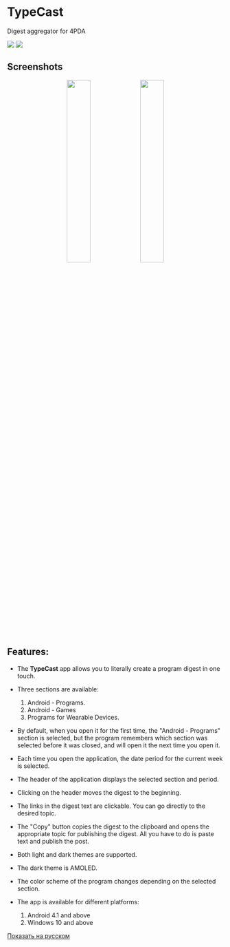 # TypeCast
 Digest aggregator for 4PDA

<a href="https://github.com/Keddnyo/TypeCast/releases"><img src="https://img.shields.io/github/downloads/keddnyo/typecast/total?style=for-the-badge"></a>
<a href="https://github.com/Keddnyo/TypeCast/releases/latest"><img src="https://img.shields.io/github/downloads/keddnyo/typecast/latest/total?label=Latest%20downloads&style=for-the-badge"></a>

## Screenshots
<p align="center">
  <img src="https://user-images.githubusercontent.com/65981689/235328312-f1c2541e-2556-4768-958f-038285726985.jpg" max-width="100%" width="33%">
  <img src="https://user-images.githubusercontent.com/65981689/235328310-4109cb15-8eb6-41a5-848e-b7b45fc87071.jpg" max-width="100%" width="33%">
</p>

## Features:
* The **TypeCast** app allows you to literally create a program digest in one touch.

* Three sections are available:
  1. Android - Programs.
  2. Android - Games
  3. Programs for Wearable Devices.

* By default, when you open it for the first time, the "Android - Programs" section is selected, but the program remembers which section was selected before it was closed, and will open it the next time you open it.

* Each time you open the application, the date period for the current week is selected.

* The header of the application displays the selected section and period.
* Clicking on the header moves the digest to the beginning.

* The links in the digest text are clickable. You can go directly to the desired topic.

* The "Copy" button copies the digest to the clipboard and opens the appropriate topic for publishing the digest. All you have to do is paste text and publish the post.

* Both light and dark themes are supported.
* The dark theme is AMOLED.

* The color scheme of the program changes depending on the selected section.

* The app is available for different platforms:
  1. Android 4.1 and above
  2. Windows 10 and above

[Показать на русском](https://github.com/Keddnyo/TypeCast/blob/master/README_ru-RU.md)
